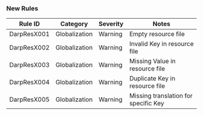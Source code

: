 ### New Rules

| Rule ID     | Category      | Severity | Notes                                |
|-------------|---------------|----------|--------------------------------------|
| DarpResX001 | Globalization | Warning  | Empty resource file                  |
| DarpResX002 | Globalization | Warning  | Invalid Key in resource file         |
| DarpResX003 | Globalization | Warning  | Missing Value in resource file       |
| DarpResX004 | Globalization | Warning  | Duplicate Key in resource file       |
| DarpResX005 | Globalization | Warning  | Missing translation for specific Key |
